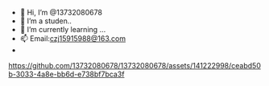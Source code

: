 - 👋 Hi, I’m @13732080678
- 👀 I’m a studen..
- 🌱 I’m currently learning ...
- 📫 Email:czj15915988@163.com
- 

https://github.com/13732080678/13732080678/assets/141222998/ceabd50b-3033-4a8e-bb6d-e738bf7bca3f


<!---
13732080678/13732080678 is a ✨ special ✨ repository because its `README.md` (this file) appears on your GitHub profile.
You can click the Preview link to take a look at your changes.
--->
